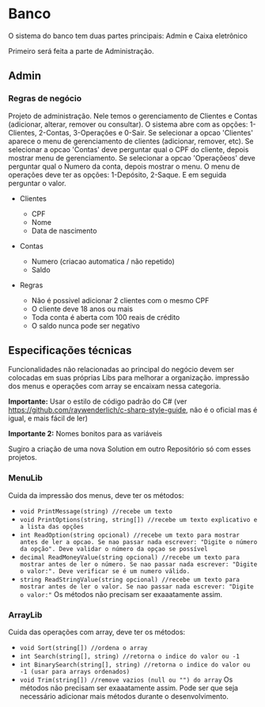 # Banco

O sistema do banco tem duas partes principais: Admin e Caixa eletrônico

Primeiro será feita a parte de Administração.

## Admin
### Regras de negócio
Projeto de administração. Nele temos o gerenciamento de Clientes e Contas (adicionar, alterar, remover ou consultar).
O sistema abre com as opções: 1-Clientes, 2-Contas, 3-Operações e 0-Sair.
Se selecionar a opcao 'Clientes' aparece o menu de gerenciamento de clientes (adicionar, remover, etc).
Se selecionar a opcao 'Contas' deve perguntar qual o CPF do cliente, depois mostrar menu de gerenciamento.
Se selecionar a opcao 'Operaçõeos' deve perguntar qual o Numero da conta, depois mostrar o menu.
O menu de operações deve ter as opções: 1-Depósito, 2-Saque. E em seguida perguntar o valor.

- Clientes
  - CPF
  - Nome
  - Data de nascimento
- Contas
  - Numero (criacao automatica / não repetido)
  - Saldo

- Regras
  - Não é possivel adicionar 2 clientes com o mesmo CPF
  - O cliente deve 18 anos ou mais
  - Toda conta é aberta com 100 reais de crédito
  - O saldo nunca pode ser negativo

## Especificações técnicas
Funcionalidades não relacionadas ao principal do negócio devem ser colocadas em suas próprias Libs para melhorar a organização.
impressão dos menus e operações com array se encaixam nessa categoria.

**Importante:** Usar o estilo de código padrão do C# (ver https://github.com/raywenderlich/c-sharp-style-guide, não é o oficial mas é igual, e mais fácil de ler)

**Importante 2:** Nomes bonitos para as variáveis

Sugiro a criação de uma nova Solution em outro Repositório só com esses projetos.

### MenuLib
Cuida da impressão dos menus, deve ter os métodos:
- ```void PrintMessage(string) //recebe um texto```
- ```void PrintOptions(string, string[]) //recebe um texto explicativo e a lista das opções```
- ```int ReadOption(string opcional) //recebe um texto para mostrar antes de ler a opcao. Se nao passar nada escrever: "Digite o número da opção". Deve validar o número da opçao se possível```
- ```decimal ReadMoneyValue(string opcional) //recebe um texto para mostrar antes de ler o número. Se nao passar nada escrever: "Digite o valor:". Deve verificar se é um numero válido.```
- ```string ReadStringValue(string opcional) //recebe um texto para mostrar antes de ler o valor. Se nao passar nada escrever: "Digite o valor:"```
Os métodos não precisam ser exaaatamente assim.

### ArrayLib
Cuida das operações com array, deve ter os métodos:
- ```void Sort(string[]) //ordena o array```
- ```int Search(string[], string) //retorna o indice do valor ou -1```
- ```int BinarySearch(string[], string) //retorna o indice do valor ou -1 (usar para arrays ordenados)```
- ```void Trim(string[]) //remove vazios (null ou "") do array```
Os métodos não precisam ser exaaatamente assim. Pode ser que seja necessário adicionar mais métodos durante o desenvolvimento.
